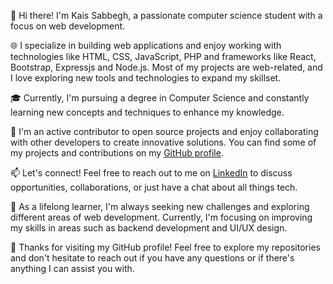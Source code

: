 👋 Hi there! I'm Kais Sabbegh, a passionate computer science student with a focus on web development.

🌐 I specialize in building web applications and enjoy working with technologies like HTML, CSS, JavaScript, PHP and frameworks like React, Bootstrap, Expressjs and Node.js. Most of my projects are web-related, and I love exploring new tools and technologies to expand my skillset.

🎓 Currently, I'm pursuing a degree in Computer Science and constantly learning new concepts and techniques to enhance my knowledge.

🚀 I'm an active contributor to open source projects and enjoy collaborating with other developers to create innovative solutions. You can find some of my projects and contributions on my [GitHub profile](https://github.com/kaissabbegh).

📫 Let's connect! Feel free to reach out to me on [LinkedIn](https://www.linkedin.com/in/kais-sabbegh-a9a817232/) to discuss opportunities, collaborations, or just have a chat about all things tech.

🌱 As a lifelong learner, I'm always seeking new challenges and exploring different areas of web development. Currently, I'm focusing on improving my skills in areas such as backend development and UI/UX design.

🌟 Thanks for visiting my GitHub profile! Feel free to explore my repositories and don't hesitate to reach out if you have any questions or if there's anything I can assist you with.
